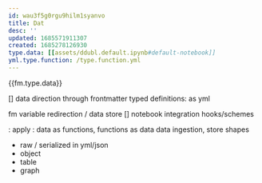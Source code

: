 ```yaml
---
id: wau3f5g0rgu9hilm1syanvo
title: Dat
desc: ''
updated: 1685571911307
created: 1685278126930
type.data: [[assets/ddubl.default.ipynb#default-notebook]]
yml.type.function: /type.function.yml
---
```


{{fm.type.data}}

[] data direction through frontmatter
typed definitions:
as yml

fm variable redirection / data store
[] notebook integration
hooks/schemes

: apply : data as functions, functions as data
data ingestion, store shapes
  - raw / serialized in yml/json
  - object
  - table
  - graph
